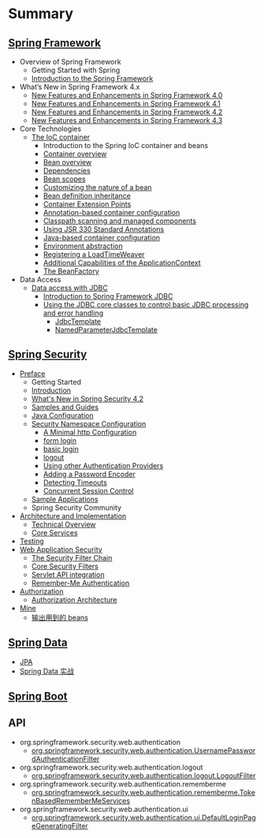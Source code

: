 # Summary
## [Spring Framework](/framework/README.md)
- Overview of Spring Framework
  - Getting Started with Spring
  - [Introduction to the Spring Framework](/framework/overview/README.md)
- What’s New in Spring Framework 4.x
  - [New Features and Enhancements in Spring Framework 4.0](/framework/new-in-4.0/README.md)
  - [New Features and Enhancements in Spring Framework 4.1](/framework/new-in-4.1/README.md)
  - [New Features and Enhancements in Spring Framework 4.2](/framework/new-in-4.2/README.md)
  - [New Features and Enhancements in Spring Framework 4.3](/framework/new-in-4.3/README.md)
- Core Technologies
  - [The IoC container](/framework/beans/README.md)
    - Introduction to the Spring IoC container and beans
    - [Container overview](/framework/beans/02.md)
    - [Bean overview](/framework/beans/03.md)
    - [Dependencies](/framework/beans/04.md)
    - [Bean scopes](/framework/beans/05.md)
    - [Customizing the nature of a bean](/framework/beans/06.md)
    - [Bean definition inheritance](/framework/beans/07.md)
    - [Container Extension Points](/framework/beans/08.md)
    - [Annotation-based container configuration](/framework/beans/09.md)
    - [Classpath scanning and managed components](/framework/beans/10.md)
    - [Using JSR 330 Standard Annotations](/framework/beans/11.md)
    - [Java-based container configuration](/framework/beans/12.md)
    - [Environment abstraction](/framework/beans/13.md)
    - [Registering a LoadTimeWeaver](/framework/beans/14.md)
    - [Additional Capabilities of the ApplicationContext](/framework/beans/15.md)
    - [The BeanFactory](/framework/beans/16.md)
- Data Access
  - [Data access with JDBC](/framework/jdbc/README.md)
    - [Introduction to Spring Framework JDBC](/framework/jdbc/01.md)
    - [Using the JDBC core classes to control basic JDBC processing and error handling](/framework/jdbc/02/README.md)
      - [JdbcTemplate](/framework/jdbc/02/01.md)
      - [NamedParameterJdbcTemplate](/framework/jdbc/02/02.md)


## [Spring Security](/security/README.md)
- [Preface](/security/preface/README.md)
  - Getting Started
  - [Introduction](/security/preface/introduction.md)
  - [What's New in Spring Security 4.2](/security/preface/new.md)
  - [Samples and Guides](/security/preface/samples.md)
  - [Java Configuration](/security/preface/jc.md)
  - [Security Namespace Configuration](/security/preface/ns-config/README.md)
    - [A Minimal http Configuration](/security/preface/ns-config/minimal-http.md)
    - [form login](/security/preface/ns-config/form-login.md)
    - [basic login](/security/preface/ns-config/basic-login.md)
    - [logout](/security/preface/ns-config/logout.md)
    - [Using other Authentication Providers](/security/preface/ns-config/authentication-provider.md)
    - [Adding a Password Encoder](/security/preface/ns-config/password-encoder.md)
    - [Detecting Timeouts](/security/preface/ns-config/invalid-session-url.md)
    - [Concurrent Session Control](/security/preface/ns-config/concurrency-control.md)
  - [Sample Applications](/security/preface/sample-apps.md)
  - Spring Security Community
- [Architecture and Implementation](/security/overall-architecture/README.md)
  - [Technical Overview](/security/overall-architecture/technical-overview.md)
  - [Core Services](/security/overall-architecture/core-services.md)
- [Testing](/security/test/README.md)
- [Web Application Security](/security/web-app-security/README.md)
  - [The Security Filter Chain](/security/web-app-security/security-filter-chain.md)
  - [Core Security Filters](/security/web-app-security/core-web-filters.md)
  - [Servlet API integration](/security/web-app-security/servletapi.md)
  - [Remember-Me Authentication](/security/web-app-security/remember-me.md)
- [Authorization](/security/authorization/README.md)
  - [Authorization Architecture](/security/authorization/authz-arch/README.md)
- [Mine](/security/mine/README.md)
  - [输出用到的 beans](/security/mine/show-used-beans.md)


## [Spring Data](/data/README.md)
- [JPA](/data/jpa/README.md)
- [Spring Data 实战](/data/book/README.md)


## [Spring Boot](/boot/README.md)


## API
- org.springframework.security.web.authentication
  - [org.springframework.security.web.authentication.UsernamePasswordAuthenticationFilter](/api/org/springframework/security/web/authentication/UsernamePasswordAuthenticationFilter.md)
- org.springframework.security.web.authentication.logout
  - [org.springframework.security.web.authentication.logout.LogoutFilter](/api/org/springframework/security/web/authentication/logout/LogoutFilter.md)
- org.springframework.security.web.authentication.rememberme
  - [org.springframework.security.web.authentication.rememberme.TokenBasedRememberMeServices](/api/org/springframework/security/web/authentication/rememberme/TokenBasedRememberMeServices.md)
- org.springframework.security.web.authentication.ui
  - [org.springframework.security.web.authentication.ui.DefaultLoginPageGeneratingFilter](/api/org/springframework/security/web/authentication/ui/DefaultLoginPageGeneratingFilter.md)
